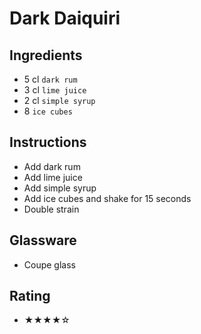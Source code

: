 # Dark Daiquiri

## Ingredients
- 5 cl `dark rum`
- 3 cl `lime juice`
- 2 cl `simple syrup`
- 8 `ice cubes`

## Instructions
- Add dark rum
- Add lime juice
- Add simple syrup
- Add ice cubes and shake for 15 seconds
- Double strain

## Glassware
- Coupe glass

## Rating
- ★★★★☆